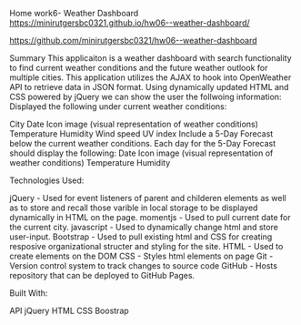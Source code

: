 Home work6- Weather Dashboard
https://minirutgersbc0321.github.io/hw06--weather-dashboard/

https://github.com/minirutgersbc0321/hw06--weather-dashboard

Summary
This applicaiton is a weather dashboard with search functionality to find current weather conditions and the future weather outlook for multiple cities. This application utilizes the AJAX to hook into OpenWeather API to retrieve data in JSON format. Using dynamically updated HTML and CSS powered by jQuery we can show the user the follwoing information: Displayed the following under current weather conditions:

City
Date
Icon image (visual representation of weather conditions)
Temperature
Humidity
Wind speed
UV index Include a 5-Day Forecast below the current weather conditions. Each day for the 5-Day Forecast should display the following:
Date
Icon image (visual representation of weather conditions)
Temperature
Humidity


Technologies Used:

jQuery - Used for event listeners of parent and childeren elements as well as to store and recall those varible in local storage to be displayed dynamically in HTML on the page.
momentjs - Used to pull current date for the current city.
javascript - Used to dynamically change html and store user-input.
Bootstrap - Used to pull existing html and CSS for creating resposive organizational structer and styling for the site.
HTML - Used to create elements on the DOM
CSS - Styles html elements on page
Git - Version control system to track changes to source code
GitHub - Hosts repository that can be deployed to GitHub Pages.


Built With:

API
jQuery
HTML
CSS
Boostrap
